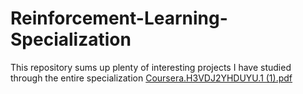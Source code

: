 # Reinforcement-Learning-Specialization
This repository sums up plenty of interesting projects I have studied through the entire specialization
[Coursera.H3VDJ2YHDUYU.1 (1).pdf](https://github.com/johnleung8888/Reinforcement-Learning-Specialization/files/11950982/Coursera.H3VDJ2YHDUYU.1.1.pdf)



